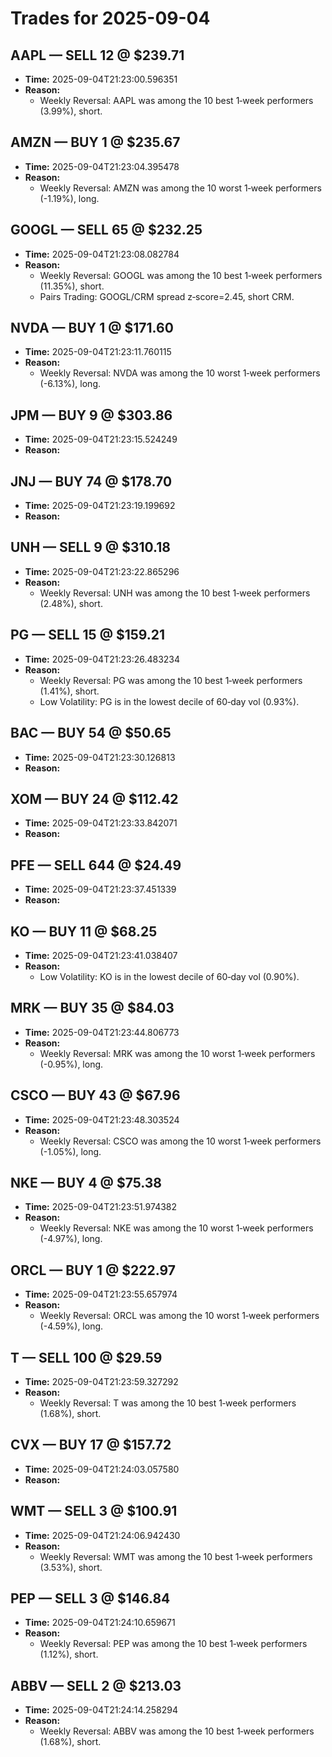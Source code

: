 # Trades for 2025-09-04

## AAPL — SELL 12 @ $239.71
- **Time:** 2025-09-04T21:23:00.596351
- **Reason:**
  - Weekly Reversal: AAPL was among the 10 best 1‑week performers (3.99%), short.

## AMZN — BUY 1 @ $235.67
- **Time:** 2025-09-04T21:23:04.395478
- **Reason:**
  - Weekly Reversal: AMZN was among the 10 worst 1‑week performers (-1.19%), long.

## GOOGL — SELL 65 @ $232.25
- **Time:** 2025-09-04T21:23:08.082784
- **Reason:**
  - Weekly Reversal: GOOGL was among the 10 best 1‑week performers (11.35%), short.
  - Pairs Trading: GOOGL/CRM spread z‑score=2.45, short CRM.

## NVDA — BUY 1 @ $171.60
- **Time:** 2025-09-04T21:23:11.760115
- **Reason:**
  - Weekly Reversal: NVDA was among the 10 worst 1‑week performers (-6.13%), long.

## JPM — BUY 9 @ $303.86
- **Time:** 2025-09-04T21:23:15.524249
- **Reason:**

## JNJ — BUY 74 @ $178.70
- **Time:** 2025-09-04T21:23:19.199692
- **Reason:**

## UNH — SELL 9 @ $310.18
- **Time:** 2025-09-04T21:23:22.865296
- **Reason:**
  - Weekly Reversal: UNH was among the 10 best 1‑week performers (2.48%), short.

## PG — SELL 15 @ $159.21
- **Time:** 2025-09-04T21:23:26.483234
- **Reason:**
  - Weekly Reversal: PG was among the 10 best 1‑week performers (1.41%), short.
  - Low Volatility: PG is in the lowest decile of 60‑day vol (0.93%).

## BAC — BUY 54 @ $50.65
- **Time:** 2025-09-04T21:23:30.126813
- **Reason:**

## XOM — BUY 24 @ $112.42
- **Time:** 2025-09-04T21:23:33.842071
- **Reason:**

## PFE — SELL 644 @ $24.49
- **Time:** 2025-09-04T21:23:37.451339
- **Reason:**

## KO — BUY 11 @ $68.25
- **Time:** 2025-09-04T21:23:41.038407
- **Reason:**
  - Low Volatility: KO is in the lowest decile of 60‑day vol (0.90%).

## MRK — BUY 35 @ $84.03
- **Time:** 2025-09-04T21:23:44.806773
- **Reason:**
  - Weekly Reversal: MRK was among the 10 worst 1‑week performers (-0.95%), long.

## CSCO — BUY 43 @ $67.96
- **Time:** 2025-09-04T21:23:48.303524
- **Reason:**
  - Weekly Reversal: CSCO was among the 10 worst 1‑week performers (-1.05%), long.

## NKE — BUY 4 @ $75.38
- **Time:** 2025-09-04T21:23:51.974382
- **Reason:**
  - Weekly Reversal: NKE was among the 10 worst 1‑week performers (-4.97%), long.

## ORCL — BUY 1 @ $222.97
- **Time:** 2025-09-04T21:23:55.657974
- **Reason:**
  - Weekly Reversal: ORCL was among the 10 worst 1‑week performers (-4.59%), long.

## T — SELL 100 @ $29.59
- **Time:** 2025-09-04T21:23:59.327292
- **Reason:**
  - Weekly Reversal: T was among the 10 best 1‑week performers (1.68%), short.

## CVX — BUY 17 @ $157.72
- **Time:** 2025-09-04T21:24:03.057580
- **Reason:**

## WMT — SELL 3 @ $100.91
- **Time:** 2025-09-04T21:24:06.942430
- **Reason:**
  - Weekly Reversal: WMT was among the 10 best 1‑week performers (3.53%), short.

## PEP — SELL 3 @ $146.84
- **Time:** 2025-09-04T21:24:10.659671
- **Reason:**
  - Weekly Reversal: PEP was among the 10 best 1‑week performers (1.12%), short.

## ABBV — SELL 2 @ $213.03
- **Time:** 2025-09-04T21:24:14.258294
- **Reason:**
  - Weekly Reversal: ABBV was among the 10 best 1‑week performers (1.68%), short.

